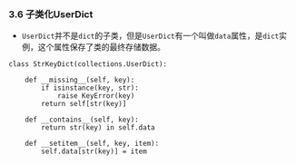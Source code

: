 ### 3.6 子类化UserDict* `UserDict`并不是`dict`的子类，但是`UserDict`有一个叫做`data`属性，是`dict`实例，这个属性保存了类的最终存储数据。```class StrKeyDict(collections.UserDict):      def __missing__(self, key):          if isinstance(key, str):            raise KeyError(key)        return self[str(key)]    def __contains__(self, key):        return str(key) in self.data     def __setitem__(self, key, item):        self.data[str(key)] = item   ```
